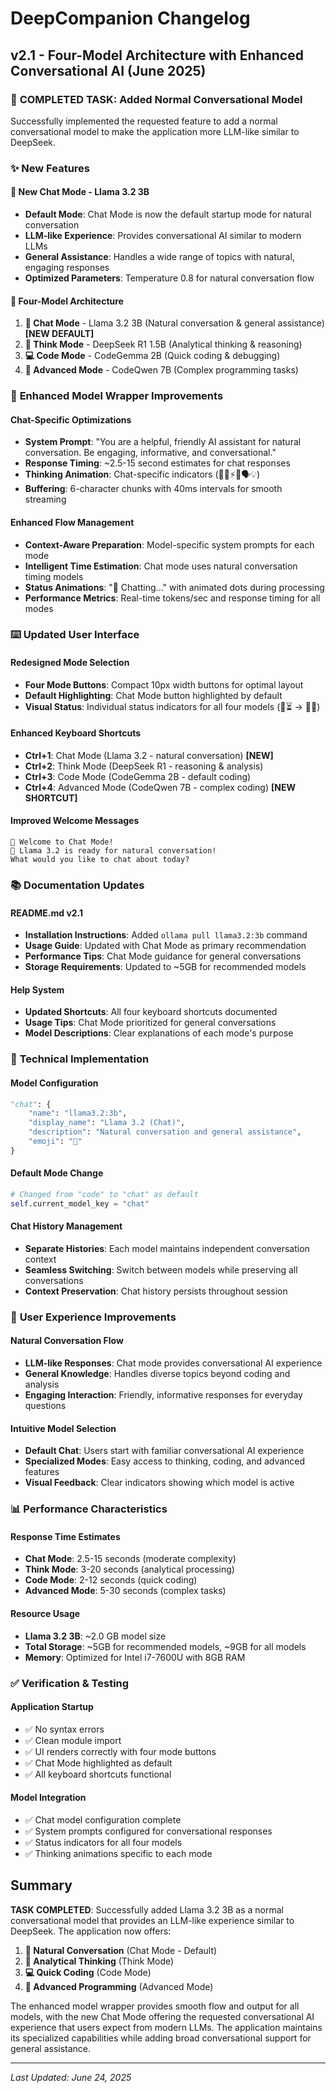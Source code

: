 # DeepCompanion Changelog

## v2.1 - Four-Model Architecture with Enhanced Conversational AI (June 2025)

### 🎯 **COMPLETED TASK**: Added Normal Conversational Model
Successfully implemented the requested feature to add a normal conversational model to make the application more LLM-like similar to DeepSeek.

### ✨ **New Features**

#### 💬 **New Chat Mode - Llama 3.2 3B**
- **Default Mode**: Chat Mode is now the default startup mode for natural conversation
- **LLM-like Experience**: Provides conversational AI similar to modern LLMs
- **General Assistance**: Handles a wide range of topics with natural, engaging responses
- **Optimized Parameters**: Temperature 0.8 for natural conversation flow

#### 🔄 **Four-Model Architecture**
1. **💬 Chat Mode** - Llama 3.2 3B (Natural conversation & general assistance) **[NEW DEFAULT]**
2. **🤔 Think Mode** - DeepSeek R1 1.5B (Analytical thinking & reasoning)
3. **💻 Code Mode** - CodeGemma 2B (Quick coding & debugging)
4. **🧠 Advanced Mode** - CodeQwen 7B (Complex programming tasks)

### 🚀 **Enhanced Model Wrapper Improvements**

#### **Chat-Specific Optimizations**
- **System Prompt**: "You are a helpful, friendly AI assistant for natural conversation. Be engaging, informative, and conversational."
- **Response Timing**: ~2.5-15 second estimates for chat responses
- **Thinking Animation**: Chat-specific indicators (💬💭⚡✨🗣️💡)
- **Buffering**: 6-character chunks with 40ms intervals for smooth streaming

#### **Enhanced Flow Management**
- **Context-Aware Preparation**: Model-specific system prompts for each mode
- **Intelligent Time Estimation**: Chat mode uses natural conversation timing models
- **Status Animations**: "💬 Chatting..." with animated dots during processing
- **Performance Metrics**: Real-time tokens/sec and response timing for all modes

### ⌨️ **Updated User Interface**

#### **Redesigned Mode Selection**
- **Four Mode Buttons**: Compact 10px width buttons for optimal layout
- **Default Highlighting**: Chat Mode button highlighted by default
- **Visual Status**: Individual status indicators for all four models (💬⏳ → 💬✅)

#### **Enhanced Keyboard Shortcuts**
- **Ctrl+1**: Chat Mode (Llama 3.2 - natural conversation) **[NEW]**
- **Ctrl+2**: Think Mode (DeepSeek R1 - reasoning & analysis)
- **Ctrl+3**: Code Mode (CodeGemma 2B - default coding)
- **Ctrl+4**: Advanced Mode (CodeQwen 7B - complex coding) **[NEW SHORTCUT]**

#### **Improved Welcome Messages**
```
💬 Welcome to Chat Mode!
💬 Llama 3.2 is ready for natural conversation!
What would you like to chat about today?
```

### 📚 **Documentation Updates**

#### **README.md v2.1**
- **Installation Instructions**: Added `ollama pull llama3.2:3b` command
- **Usage Guide**: Updated with Chat Mode as primary recommendation
- **Performance Tips**: Chat Mode guidance for general conversations
- **Storage Requirements**: Updated to ~5GB for recommended models

#### **Help System**
- **Updated Shortcuts**: All four keyboard shortcuts documented
- **Usage Tips**: Chat Mode prioritized for general conversations
- **Model Descriptions**: Clear explanations of each mode's purpose

### 🔧 **Technical Implementation**

#### **Model Configuration**
```python
"chat": {
    "name": "llama3.2:3b",
    "display_name": "Llama 3.2 (Chat)",
    "description": "Natural conversation and general assistance",
    "emoji": "💬"
}
```

#### **Default Mode Change**
```python
# Changed from "code" to "chat" as default
self.current_model_key = "chat"
```

#### **Chat History Management**
- **Separate Histories**: Each model maintains independent conversation context
- **Seamless Switching**: Switch between models while preserving all conversations
- **Context Preservation**: Chat history persists throughout session

### 🎯 **User Experience Improvements**

#### **Natural Conversation Flow**
- **LLM-like Responses**: Chat mode provides conversational AI experience
- **General Knowledge**: Handles diverse topics beyond coding and analysis
- **Engaging Interaction**: Friendly, informative responses for everyday questions

#### **Intuitive Model Selection**
- **Default Chat**: Users start with familiar conversational AI experience
- **Specialized Modes**: Easy access to thinking, coding, and advanced features
- **Visual Feedback**: Clear indicators showing which model is active

### 📊 **Performance Characteristics**

#### **Response Time Estimates**
- **Chat Mode**: 2.5-15 seconds (moderate complexity)
- **Think Mode**: 3-20 seconds (analytical processing)
- **Code Mode**: 2-12 seconds (quick coding)
- **Advanced Mode**: 5-30 seconds (complex tasks)

#### **Resource Usage**
- **Llama 3.2 3B**: ~2.0 GB model size
- **Total Storage**: ~5GB for recommended models, ~9GB for all models
- **Memory**: Optimized for Intel i7-7600U with 8GB RAM

### ✅ **Verification & Testing**

#### **Application Startup**
- ✅ No syntax errors
- ✅ Clean module import
- ✅ UI renders correctly with four mode buttons
- ✅ Chat Mode highlighted as default
- ✅ All keyboard shortcuts functional

#### **Model Integration**
- ✅ Chat model configuration complete
- ✅ System prompts configured for conversational responses
- ✅ Status indicators for all four models
- ✅ Thinking animations specific to each mode

## Summary

**TASK COMPLETED**: Successfully added Llama 3.2 3B as a normal conversational model that provides an LLM-like experience similar to DeepSeek. The application now offers:

1. **💬 Natural Conversation** (Chat Mode - Default)
2. **🤔 Analytical Thinking** (Think Mode)
3. **💻 Quick Coding** (Code Mode)
4. **🧠 Advanced Programming** (Advanced Mode)

The enhanced model wrapper provides smooth flow and output for all models, with the new Chat Mode offering the requested conversational AI experience that users expect from modern LLMs. The application maintains its specialized capabilities while adding broad conversational support for general assistance.

---
*Last Updated: June 24, 2025*
